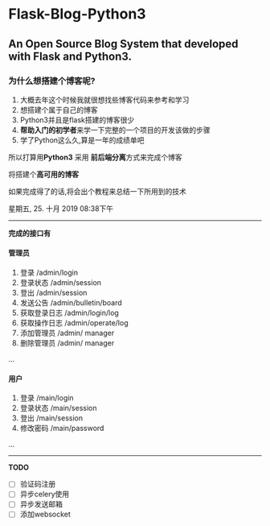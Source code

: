 # Flask-Blog-Python3
An Open Source Blog System that developed with Flask and Python3.
---
### 为什么想搭建个博客呢?
1. 大概去年这个时候我就很想找些博客代码来参考和学习
2. 想搭建个属于自己的博客
3. Python3并且是flask搭建的博客很少
4. **帮助入门的初学者**来学一下完整的一个项目的开发该做的步骤
5. 学了Python这么久,算是一年的成绩单吧

所以打算用**Python3** 采用 **前后端分离**方式来完成个博客

将搭建个**高可用的博客**

如果完成得了的话,将会出个教程来总结一下所用到的技术

星期五, 25. 十月 2019 08:38下午 
*****
**完成的接口有**

#### 管理员

1. 登录  /admin/login
2. 登录状态  /admin/session
3. 登出  /admin/session
4. 发送公告  /admin/bulletin/board
5. 获取登录日志  /admin/login/log
6. 获取操作日志 /admin/operate/log
7. 添加管理员 /admin/ manager
8. 删除管理员 /admin/ manager

...


#### 用户

1. 登录  /main/login
2. 登录状态  /main/session
3. 登出  /main/session
4. 修改密码  /main/password

...


---
**TODO**


- [ ] 验证码注册
- [ ] 异步celery使用
- [ ] 异步发送邮箱
- [ ] 添加websocket